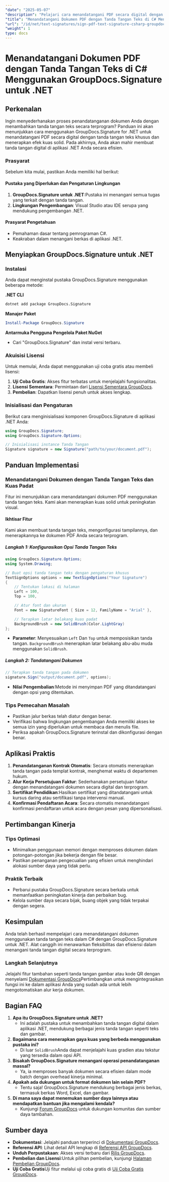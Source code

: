 ```yaml
---
"date": "2025-05-07"
"description": "Pelajari cara menandatangani PDF secara digital dengan tanda tangan teks menggunakan GroupDocs.Signature untuk .NET. Otomatiskan proses penandatanganan dokumen Anda secara efisien."
"title": "Menandatangani Dokumen PDF dengan Tanda Tangan Teks di C# Menggunakan GroupDocs.Signature untuk .NET"
"url": "/id/net/text-signatures/sign-pdf-text-signature-csharp-groupdocs/"
"weight": 1
type: docs
---
```

# Menandatangani Dokumen PDF dengan Tanda Tangan Teks di C# Menggunakan GroupDocs.Signature untuk .NET

## Perkenalan

Ingin menyederhanakan proses penandatanganan dokumen Anda dengan menambahkan tanda tangan teks secara terprogram? Panduan ini akan menunjukkan cara menggunakan GroupDocs.Signature for .NET untuk menandatangani PDF secara digital dengan tanda tangan teks khusus dan menerapkan efek kuas solid. Pada akhirnya, Anda akan mahir membuat tanda tangan digital di aplikasi .NET Anda secara efisien.

### Prasyarat
Sebelum kita mulai, pastikan Anda memiliki hal berikut:

#### Pustaka yang Diperlukan dan Pengaturan Lingkungan
1. **GroupDocs.Signature untuk .NET**:Pustaka ini menangani semua tugas yang terkait dengan tanda tangan.
2. **Lingkungan Pengembangan**: Visual Studio atau IDE serupa yang mendukung pengembangan .NET.

#### Prasyarat Pengetahuan
- Pemahaman dasar tentang pemrograman C#.
- Keakraban dalam menangani berkas di aplikasi .NET.

## Menyiapkan GroupDocs.Signature untuk .NET

### Instalasi
Anda dapat menginstal pustaka GroupDocs.Signature menggunakan beberapa metode:

**.NET CLI**
```bash
dotnet add package GroupDocs.Signature
```

**Manajer Paket**
```powershell
Install-Package GroupDocs.Signature
```

**Antarmuka Pengguna Pengelola Paket NuGet**
- Cari "GroupDocs.Signature" dan instal versi terbaru.

### Akuisisi Lisensi
Untuk memulai, Anda dapat menggunakan uji coba gratis atau membeli lisensi:
1. **Uji Coba Gratis**: Akses fitur terbatas untuk menjelajahi fungsionalitas.
2. **Lisensi Sementara**: Permintaan dari [Lisensi Sementara GroupDocs](https://purchase.groupdocs.com/temporary-license/).
3. **Pembelian**: Dapatkan lisensi penuh untuk akses lengkap.

### Inisialisasi dan Pengaturan
Berikut cara menginisialisasi komponen GroupDocs.Signature di aplikasi .NET Anda:

```csharp
using GroupDocs.Signature;
using GroupDocs.Signature.Options;

// Inisialisasi instance Tanda Tangan
Signature signature = new Signature("path/to/your/document.pdf");
```

## Panduan Implementasi

### Menandatangani Dokumen dengan Tanda Tangan Teks dan Kuas Padat
Fitur ini menunjukkan cara menandatangani dokumen PDF menggunakan tanda tangan teks. Kami akan menerapkan kuas solid untuk peningkatan visual.

#### Ikhtisar Fitur
Kami akan membuat tanda tangan teks, mengonfigurasi tampilannya, dan menerapkannya ke dokumen PDF Anda secara terprogram.

##### Langkah 1: Konfigurasikan Opsi Tanda Tangan Teks
```csharp
using GroupDocs.Signature.Options;
using System.Drawing;

// Buat opsi tanda tangan teks dengan pengaturan khusus
TextSignOptions options = new TextSignOptions("Your Signature")
{
    // Tentukan lokasi di halaman
    Left = 100,
    Top = 100,

    // Atur font dan ukuran
    Font = new SignatureFont { Size = 12, FamilyName = "Arial" },

    // Terapkan latar belakang kuas padat
    BackgroundBrush = new SolidBrush(Color.LightGray)
};
```
- **Parameter**: Menyesuaikan `Left` Dan `Top` untuk memposisikan tanda tangan. `BackgroundBrush` menerapkan latar belakang abu-abu muda menggunakan `SolidBrush`.

##### Langkah 2: Tandatangani Dokumen
```csharp
// Terapkan tanda tangan pada dokumen
signature.Sign("output/document.pdf", options);
```
- **Nilai Pengembalian**:Metode ini menyimpan PDF yang ditandatangani dengan opsi yang ditentukan.

### Tips Pemecahan Masalah
- Pastikan jalur berkas telah diatur dengan benar.
- Verifikasi bahwa lingkungan pengembangan Anda memiliki akses ke semua izin yang diperlukan untuk membaca dan menulis file.
- Periksa apakah GroupDocs.Signature terinstal dan dikonfigurasi dengan benar.

## Aplikasi Praktis
1. **Penandatanganan Kontrak Otomatis**: Secara otomatis menerapkan tanda tangan pada templat kontrak, menghemat waktu di departemen hukum.
2. **Alur Kerja Persetujuan Faktur**: Sederhanakan persetujuan faktur dengan menandatangani dokumen secara digital dan terprogram.
3. **Sertifikat Pendidikan**:Hasilkan sertifikat yang ditandatangani untuk kursus daring atau sertifikasi tanpa intervensi manual.
4. **Konfirmasi Pendaftaran Acara**: Secara otomatis menandatangani konfirmasi pendaftaran untuk acara dengan pesan yang dipersonalisasi.

## Pertimbangan Kinerja
### Tips Optimasi
- Minimalkan penggunaan memori dengan memproses dokumen dalam potongan-potongan jika bekerja dengan file besar.
- Pastikan penanganan pengecualian yang efisien untuk menghindari alokasi sumber daya yang tidak perlu.

### Praktik Terbaik
- Perbarui pustaka GroupDocs.Signature secara berkala untuk memanfaatkan peningkatan kinerja dan perbaikan bug.
- Kelola sumber daya secara bijak, buang objek yang tidak terpakai dengan segera.

## Kesimpulan
Anda telah berhasil mempelajari cara menandatangani dokumen menggunakan tanda tangan teks dalam C# dengan GroupDocs.Signature untuk .NET. Alat canggih ini menawarkan fleksibilitas dan efisiensi dalam menangani tanda tangan digital secara terprogram.

### Langkah Selanjutnya
Jelajahi fitur tambahan seperti tanda tangan gambar atau kode QR dengan menyelami [Dokumentasi GroupDocs](https://docs.groupdocs.com/signature/net/)Pertimbangkan untuk mengintegrasikan fungsi ini ke dalam aplikasi Anda yang sudah ada untuk lebih mengotomatiskan alur kerja dokumen.

## Bagian FAQ
1. **Apa itu GroupDocs.Signature untuk .NET?**
   - Ini adalah pustaka untuk menambahkan tanda tangan digital dalam aplikasi .NET, mendukung berbagai jenis tanda tangan seperti teks dan gambar.
2. **Bagaimana cara menerapkan gaya kuas yang berbeda menggunakan pustaka ini?**
   - Di luar `SolidBrush`Anda dapat menjelajahi kuas gradien atau tekstur yang tersedia dalam opsi API.
3. **Bisakah GroupDocs.Signature menangani operasi penandatanganan massal?**
   - Ya, ia memproses banyak dokumen secara efisien dalam mode batch dengan overhead kinerja minimal.
4. **Apakah ada dukungan untuk format dokumen lain selain PDF?**
   - Tentu saja! GroupDocs.Signature mendukung berbagai jenis berkas, termasuk berkas Word, Excel, dan gambar.
5. **Di mana saya dapat menemukan sumber daya lainnya atau mendapatkan bantuan jika mengalami kendala?**
   - Kunjungi [Forum GroupDocs](https://forum.groupdocs.com/c/signature/) untuk dukungan komunitas dan sumber daya tambahan.

## Sumber daya
- **Dokumentasi**: Jelajahi panduan terperinci di [Dokumentasi GroupDocs](https://docs.groupdocs.com/signature/net/).
- **Referensi API**: Lihat detail API lengkap di [Referensi API GroupDocs](https://reference.groupdocs.com/signature/net/).
- **Unduh Perpustakaan**: Akses versi terbaru dari [Rilis GroupDocs](https://releases.groupdocs.com/signature/net/).
- **Pembelian dan Lisensi**:Untuk pilihan pembelian, kunjungi [Halaman Pembelian GroupDocs](https://purchase.groupdocs.com/buy).
- **Uji Coba Gratis**Uji fitur melalui uji coba gratis di [Uji Coba Gratis GroupDocs](https://releases.groupdocs.com/signature/net/).